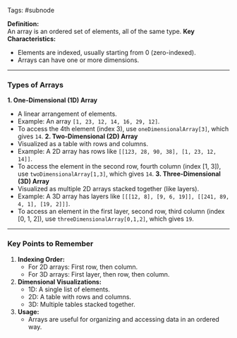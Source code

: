  Tags: #subnode 

**Definition:**  
An array is an ordered set of elements, all of the same type.
**Key Characteristics:**
- Elements are indexed, usually starting from 0 (zero-indexed).
- Arrays can have one or more dimensions.
---
### **Types of Arrays**
**1. One-Dimensional (1D) Array**
- A linear arrangement of elements.
- Example: An array `[1, 23, 12, 14, 16, 29, 12]`.
- To access the 4th element (index 3), use `oneDimensionalArray[3]`, which gives `14`.
**2. Two-Dimensional (2D) Array**
- Visualized as a table with rows and columns.
- Example: A 2D array has rows like `[[123, 28, 90, 38], [1, 23, 12, 14]]`.
- To access the element in the second row, fourth column (index [1, 3]), use `twoDimensionalArray[1,3]`, which gives `14`.
**3. Three-Dimensional (3D) Array**
- Visualized as multiple 2D arrays stacked together (like layers).
- Example: A 3D array has layers like `[[[12, 8], [9, 6, 19]], [[241, 89, 4, 1], [19, 2]]]`.
- To access an element in the first layer, second row, third column (index [0, 1, 2]), use `threeDimensionalArray[0,1,2]`, which gives `19`.
---
### **Key Points to Remember**
1. **Indexing Order:**
    - For 2D arrays: First row, then column.
    - For 3D arrays: First layer, then row, then column.
2. **Dimensional Visualizations:**
    - 1D: A single list of elements.
    - 2D: A table with rows and columns.
    - 3D: Multiple tables stacked together.
3. **Usage:**
    - Arrays are useful for organizing and accessing data in an ordered way.